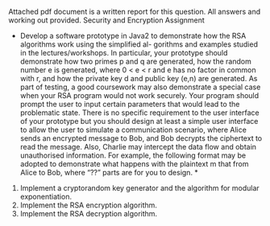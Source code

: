 Attached pdf document is a written report for this question. All answers and working out provided.
Security and Encryption Assignment

* Develop a software prototype in Java2 to demonstrate how the RSA algorithms work using the simplified al- gorithms and examples studied in the lectures/workshops. In particular, your prototype should demonstrate how two primes p and q are generated, how the random number e is generated, where 0 < e < r and e has no factor in common with r, and how the private key d and public key (e,n) are generated. As part of testing, a good coursework may also demonstrate a special case when your RSA program would not work securely. Your program should prompt the user to input certain parameters that would lead to the problematic state. There is no specific requirement to the user interface of your prototype but you should design at least a simple user interface to allow the user to simulate a communication scenario, where Alice sends an encrypted message to Bob, and Bob decrypts the ciphertext to read the message. Also, Charlie may intercept the data flow and obtain unauthorised information.
For example, the following format may be adopted to demonstrate what happens with the plaintext m that from Alice to Bob, where “??” parts are for you to design. *

1. Implement a cryptorandom key generator and the algorithm for modular exponentiation.
2. Implement the RSA encryption algorithm.
3. Implement the RSA decryption algorithm.
